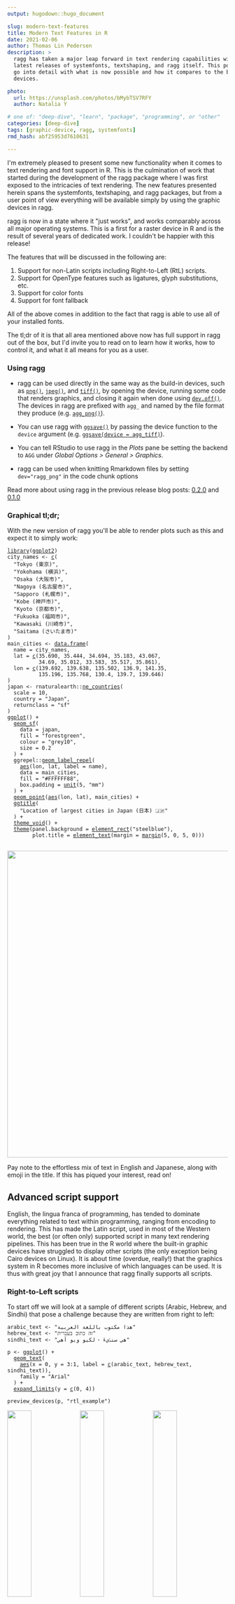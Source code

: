 ```yaml
---
output: hugodown::hugo_document

slug: modern-text-features
title: Modern Text Features in R
date: 2021-02-06
author: Thomas Lin Pedersen
description: >
  ragg has taken a major leap forward in text rendering capabilities with the
  latest releases of systemfonts, textshaping, and ragg itself. This post will
  go into detail with what is now possible and how it compares to the build in 
  devices.

photo:
  url: https://unsplash.com/photos/bMybTSV7RFY
  author: Natalia Y

# one of: "deep-dive", "learn", "package", "programming", or "other"
categories: [deep-dive] 
tags: [graphic-device, ragg, systemfonts]
rmd_hash: abf25953d7610631

---
```


I'm extremely pleased to present some new functionality when it comes to text rendering and font support in R. This is the culmination of work that started during the development of the ragg package where I was first exposed to the intricacies of text rendering. The new features presented herein spans the systemfonts, textshaping, and ragg packages, but from a user point of view everything will be available simply by using the graphic devices in ragg.

ragg is now in a state where it "just works", and works comparably across all major operating systems. This is a first for a raster device in R and is the result of several years of dedicated work. I couldn't be happier with this release!

The features that will be discussed in the following are:

1.  Support for non-Latin scripts including Right-to-Left (RtL) scripts.
2.  Support for OpenType features such as ligatures, glyph substitutions, etc.
3.  Support for color fonts
4.  Support for font fallback

All of the above comes in addition to the fact that ragg is able to use all of your installed fonts.

The tl;dr of it is that all area mentioned above now has full support in ragg out of the box, but I'd invite you to read on to learn how it works, how to control it, and what it all means for you as a user.

### Using ragg

-   ragg can be used directly in the same way as the build-in devices, such as [`png()`](https://rdrr.io/r/grDevices/png.html), [`jpeg()`](https://rdrr.io/r/grDevices/png.html), and [`tiff()`](https://rdrr.io/r/grDevices/png.html), by opening the device, running some code that renders graphics, and closing it again when done using [`dev.off()`](https://rdrr.io/r/grDevices/dev.html). The devices in ragg are prefixed with `agg_` and named by the file format they produce (e.g. [`agg_png()`](https://ragg.r-lib.org/reference/agg_png.html)).

-   You can use ragg with [`ggsave()`](https://ggplot2.tidyverse.org/reference/ggsave.html) by passing the device function to the `device` argument (e.g. [`ggsave(device = agg_tiff)`](https://ggplot2.tidyverse.org/reference/ggsave.html)).

-   You can tell RStudio to use ragg in the *Plots* pane be setting the backend to `AGG` under *Global Options &gt; General &gt; Graphics*.

-   ragg can be used when knitting Rmarkdown files by setting `dev="ragg_png"` in the code chunk options

Read more about using ragg in the previous release blog posts: [0.2.0](https://www.tidyverse.org/blog/2020/05/updates-to-ragg-and-systemfonts/) and [0.1.0](https://www.tidyverse.org/blog/2019/07/ragg-0-1-0/)

### Graphical tl;dr;

With the new version of ragg you'll be able to render plots such as this and expect it to simply work:

<div class="highlight">

<pre class='chroma'><code class='language-r' data-lang='r'><span class='kr'><a href='https://rdrr.io/r/base/library.html'>library</a></span><span class='o'>(</span><span class='nv'><a href='http://ggplot2.tidyverse.org'>ggplot2</a></span><span class='o'>)</span>
<span class='nv'>city_names</span> <span class='o'>&lt;-</span> <span class='nf'><a href='https://rdrr.io/r/base/c.html'>c</a></span><span class='o'>(</span>
  <span class='s'>"Tokyo (東京)"</span>,
  <span class='s'>"Yokohama (横浜)"</span>,
  <span class='s'>"Osaka (大阪市)"</span>,
  <span class='s'>"Nagoya (名古屋市)"</span>,
  <span class='s'>"Sapporo (札幌市)"</span>,
  <span class='s'>"Kobe (神戸市)"</span>,
  <span class='s'>"Kyoto (京都市)"</span>,
  <span class='s'>"Fukuoka (福岡市)"</span>,
  <span class='s'>"Kawasaki (川崎市)"</span>,
  <span class='s'>"Saitama (さいたま市)"</span>
<span class='o'>)</span>
<span class='nv'>main_cities</span> <span class='o'>&lt;-</span> <span class='nf'><a href='https://rdrr.io/r/base/data.frame.html'>data.frame</a></span><span class='o'>(</span>
  name <span class='o'>=</span> <span class='nv'>city_names</span>,
  lat <span class='o'>=</span> <span class='nf'><a href='https://rdrr.io/r/base/c.html'>c</a></span><span class='o'>(</span><span class='m'>35.690</span>, <span class='m'>35.444</span>, <span class='m'>34.694</span>, <span class='m'>35.183</span>, <span class='m'>43.067</span>, 
          <span class='m'>34.69</span>, <span class='m'>35.012</span>, <span class='m'>33.583</span>, <span class='m'>35.517</span>, <span class='m'>35.861</span><span class='o'>)</span>,
  lon <span class='o'>=</span> <span class='nf'><a href='https://rdrr.io/r/base/c.html'>c</a></span><span class='o'>(</span><span class='m'>139.692</span>, <span class='m'>139.638</span>, <span class='m'>135.502</span>, <span class='m'>136.9</span>, <span class='m'>141.35</span>, 
          <span class='m'>135.196</span>, <span class='m'>135.768</span>, <span class='m'>130.4</span>, <span class='m'>139.7</span>, <span class='m'>139.646</span><span class='o'>)</span>
<span class='o'>)</span>
<span class='nv'>japan</span> <span class='o'>&lt;-</span> <span class='nf'>rnaturalearth</span><span class='nf'>::</span><span class='nf'><a href='https://rdrr.io/pkg/rnaturalearth/man/ne_countries.html'>ne_countries</a></span><span class='o'>(</span>
  scale <span class='o'>=</span> <span class='m'>10</span>, 
  country <span class='o'>=</span> <span class='s'>"Japan"</span>, 
  returnclass <span class='o'>=</span> <span class='s'>"sf"</span>
<span class='o'>)</span>
<span class='nf'><a href='https://ggplot2.tidyverse.org/reference/ggplot.html'>ggplot</a></span><span class='o'>(</span><span class='o'>)</span> <span class='o'>+</span> 
  <span class='nf'><a href='https://ggplot2.tidyverse.org/reference/ggsf.html'>geom_sf</a></span><span class='o'>(</span>
    data <span class='o'>=</span> <span class='nv'>japan</span>, 
    fill <span class='o'>=</span> <span class='s'>"forestgreen"</span>, 
    colour <span class='o'>=</span> <span class='s'>"grey10"</span>, 
    size <span class='o'>=</span> <span class='m'>0.2</span>
  <span class='o'>)</span> <span class='o'>+</span> 
  <span class='nf'>ggrepel</span><span class='nf'>::</span><span class='nf'><a href='https://rdrr.io/pkg/ggrepel/man/geom_text_repel.html'>geom_label_repel</a></span><span class='o'>(</span>
    <span class='nf'><a href='https://ggplot2.tidyverse.org/reference/aes.html'>aes</a></span><span class='o'>(</span><span class='nv'>lon</span>, <span class='nv'>lat</span>, label <span class='o'>=</span> <span class='nv'>name</span><span class='o'>)</span>, 
    data <span class='o'>=</span> <span class='nv'>main_cities</span>,
    fill <span class='o'>=</span> <span class='s'>"#FFFFFF88"</span>,
    box.padding <span class='o'>=</span> <span class='nf'><a href='https://rdrr.io/r/grid/unit.html'>unit</a></span><span class='o'>(</span><span class='m'>5</span>, <span class='s'>"mm"</span><span class='o'>)</span>
  <span class='o'>)</span> <span class='o'>+</span> 
  <span class='nf'><a href='https://ggplot2.tidyverse.org/reference/geom_point.html'>geom_point</a></span><span class='o'>(</span><span class='nf'><a href='https://ggplot2.tidyverse.org/reference/aes.html'>aes</a></span><span class='o'>(</span><span class='nv'>lon</span>, <span class='nv'>lat</span><span class='o'>)</span>, <span class='nv'>main_cities</span><span class='o'>)</span> <span class='o'>+</span>
  <span class='nf'><a href='https://ggplot2.tidyverse.org/reference/labs.html'>ggtitle</a></span><span class='o'>(</span>
    <span class='s'>"Location of largest cities in Japan (日本) 🇯🇵"</span>
  <span class='o'>)</span> <span class='o'>+</span>
  <span class='nf'><a href='https://ggplot2.tidyverse.org/reference/ggtheme.html'>theme_void</a></span><span class='o'>(</span><span class='o'>)</span> <span class='o'>+</span> 
  <span class='nf'><a href='https://ggplot2.tidyverse.org/reference/theme.html'>theme</a></span><span class='o'>(</span>panel.background <span class='o'>=</span> <span class='nf'><a href='https://ggplot2.tidyverse.org/reference/element.html'>element_rect</a></span><span class='o'>(</span><span class='s'>"steelblue"</span><span class='o'>)</span>,
        plot.title <span class='o'>=</span> <span class='nf'><a href='https://ggplot2.tidyverse.org/reference/element.html'>element_text</a></span><span class='o'>(</span>margin <span class='o'>=</span> <span class='nf'><a href='https://ggplot2.tidyverse.org/reference/element.html'>margin</a></span><span class='o'>(</span><span class='m'>5</span>, <span class='m'>0</span>, <span class='m'>5</span>, <span class='m'>0</span><span class='o'>)</span><span class='o'>)</span><span class='o'>)</span>

</code></pre>
<img src="figs/unnamed-chunk-1-1.png" width="700px" style="display: block; margin: auto;" />

</div>

Pay note to the effortless mix of text in English and Japanese, along with emoji in the title. If this has piqued your interest, read on!

Advanced script support
-----------------------

English, the lingua franca of programming, has tended to dominate everything related to text within programming, ranging from encoding to rendering. This has made the Latin script, used in most of the Western world, the best (or often only) supported script in many text rendering pipelines. This has been true in the R world where the built-in graphic devices have struggled to display other scripts (the only exception being Cairo devices on Linux). It is about time (overdue, really!) that the graphics system in R becomes more inclusive of which languages can be used. It is thus with great joy that I announce that ragg finally supports all scripts.

### Right-to-Left scripts

To start off we will look at a sample of different scripts (Arabic, Hebrew, and Sindhi) that pose a challenge because they are written from right to left:

<div class="highlight">

<pre class='chroma'><code class='language-r' data-lang='r'><span class='nv'>arabic_text</span> <span class='o'>&lt;-</span> <span class='s'>"هذا مكتوب باللغة العربية"</span>
<span class='nv'>hebrew_text</span> <span class='o'>&lt;-</span> <span class='s'>"זה כתוב בעברית"</span>
<span class='nv'>sindhi_text</span> <span class='o'>&lt;-</span> <span class='s'>"هي سنڌيءَ ۾ لکيو ويو آهي"</span>

<span class='nv'>p</span> <span class='o'>&lt;-</span> <span class='nf'><a href='https://ggplot2.tidyverse.org/reference/ggplot.html'>ggplot</a></span><span class='o'>(</span><span class='o'>)</span> <span class='o'>+</span> 
  <span class='nf'><a href='https://ggplot2.tidyverse.org/reference/geom_text.html'>geom_text</a></span><span class='o'>(</span>
    <span class='nf'><a href='https://ggplot2.tidyverse.org/reference/aes.html'>aes</a></span><span class='o'>(</span>x <span class='o'>=</span> <span class='m'>0</span>, y <span class='o'>=</span> <span class='m'>3</span><span class='o'>:</span><span class='m'>1</span>, label <span class='o'>=</span> <span class='nf'><a href='https://rdrr.io/r/base/c.html'>c</a></span><span class='o'>(</span><span class='nv'>arabic_text</span>, <span class='nv'>hebrew_text</span>, <span class='nv'>sindhi_text</span><span class='o'>)</span><span class='o'>)</span>, 
    family <span class='o'>=</span> <span class='s'>"Arial"</span>
  <span class='o'>)</span> <span class='o'>+</span> 
  <span class='nf'><a href='https://ggplot2.tidyverse.org/reference/expand_limits.html'>expand_limits</a></span><span class='o'>(</span>y <span class='o'>=</span> <span class='nf'><a href='https://rdrr.io/r/base/c.html'>c</a></span><span class='o'>(</span><span class='m'>0</span>, <span class='m'>4</span><span class='o'>)</span><span class='o'>)</span>

<span class='nf'>preview_devices</span><span class='o'>(</span><span class='nv'>p</span>, <span class='s'>"rtl_example"</span><span class='o'>)</span>
</code></pre>

</div>

<div class="highlight">

<img src="figs/rtl_example_macOS_ragg.png" width="33%" style="display: inline;"><img src="figs/rtl_example_Windows_ragg.png" width="33%" style="display: inline;"><img src="figs/rtl_example_Linux_ragg.png" width="33%" style="display: inline;"><img src="figs/rtl_example_macOS_cairo.png" width="33%" style="display: inline;"><img src="figs/rtl_example_Windows_cairo.png" width="33%" style="display: inline;"><img src="figs/rtl_example_Linux_cairo.png" width="33%" style="display: inline;"><img src="figs/rtl_example_macOS_quartz.png" width="33%" style="display: inline;"><img src="figs/rtl_example_Windows_windows.png" width="33%" style="display: inline;">

</div>

If you're not familiar with the languages above it can be hard to see what is right and what is wrong. You may, however, look at how the text in the code is rendered in the browser and compare that to the device rendering. If you do that you can see that the Hebrew script is rendered in the wrong direction for all the non-ragg devices (except Cairo on Linux). For the Arabic and Sindhi it's even harder to see what's wrong because the text looks fundamentally different. That's because both Arabic and Sindhi rely extensively on text substitution rules and ligatures; the way a letter is written depends critically on what letters it is next to. Still, by comparing to the browser rendering you can see that the same devices failing on the Hebrew script fail here as well.

The Cairo device on Linux handles this task well, as we have noted above. How come this works, but only on one OS? Cairo is built in to most Linux distributions and is designed to work with Pango, the library that linux uses to layout text. R's Cairo graphics device bundles Cairo on all platforms, but doesn't include Pango, due to the challenges of building it on other operating systems.

### Bidirectional text

What happens if you combine right-to-left and left-to-right text in the same sentence? The string needs to be split into pieces that each consist of text running in one direction, laid out individually, and then combined back together

<div class="highlight">

<pre class='chroma'><code class='language-r' data-lang='r'><span class='nv'>bidi_text</span> <span class='o'>&lt;-</span> <span class='s'>"The Hebrew (עִברִית) script\nis right-to-left"</span>

<span class='nv'>p</span> <span class='o'>&lt;-</span> <span class='nf'><a href='https://ggplot2.tidyverse.org/reference/ggplot.html'>ggplot</a></span><span class='o'>(</span><span class='o'>)</span> <span class='o'>+</span> 
  <span class='nf'><a href='https://ggplot2.tidyverse.org/reference/geom_text.html'>geom_text</a></span><span class='o'>(</span>
    <span class='nf'><a href='https://ggplot2.tidyverse.org/reference/aes.html'>aes</a></span><span class='o'>(</span>x <span class='o'>=</span> <span class='m'>0</span>, y <span class='o'>=</span> <span class='m'>0</span>, label <span class='o'>=</span> <span class='nv'>bidi_text</span><span class='o'>)</span>, 
    family <span class='o'>=</span> <span class='s'>"Arial"</span>
  <span class='o'>)</span>

<span class='nf'>preview_devices</span><span class='o'>(</span><span class='nv'>p</span>, <span class='s'>"bidi_example"</span><span class='o'>)</span>
</code></pre>

</div>

<div class="highlight">

<img src="figs/bidi_example_macOS_ragg.png" width="33%" style="display: inline;"><img src="figs/bidi_example_Windows_ragg.png" width="33%" style="display: inline;"><img src="figs/bidi_example_Linux_ragg.png" width="33%" style="display: inline;"><img src="figs/bidi_example_macOS_cairo.png" width="33%" style="display: inline;"><img src="figs/bidi_example_Windows_cairo.png" width="33%" style="display: inline;"><img src="figs/bidi_example_Linux_cairo.png" width="33%" style="display: inline;"><img src="figs/bidi_example_macOS_quartz.png" width="33%" style="display: inline;"><img src="figs/bidi_example_Windows_windows.png" width="33%" style="display: inline;">

</div>

Given that most devices struggle with RtL scripts, it's not surprising that they also fail when mixed. Again the exception is ragg, and Cairo on Linux.

Advanced font feature support
-----------------------------

A part of supporting some of the non-Latin scripts described above is to have support for ligatures (substituting multiple glyphs with a single new glyph). While ligatures is a requirement for the correct rendering of some scripts it is also an optional feature of fonts in general in order to support different text variations. More generally, the OpenType font format describes a long range of features, many optional, that defines specific glyph substitutions (both one-to-one and many-to-one) or position adjustments that can be turned on or off and will affect the look of the final rendered text. Some of these features are turned on automatically for specific scripts (e.g. required ligatures for Arabic), while others are left for the user to turn on at their discretion (e.g. tabular numerics). As part of the work to add support for non-Latin scripts the infrastructure to support all OpenType features was build. This, of course, requires that the font in use supports the requested feature.

Some fonts, like the popular [Fira Code](https://github.com/tonsky/FiraCode) programming font, use ligatures as a main part of their appeal. These now work as expected with ragg:

<div class="highlight">

<pre class='chroma'><code class='language-r' data-lang='r'><span class='nv'>code</span> <span class='o'>&lt;-</span> <span class='s'>"x &lt;- y != z"</span>
<span class='nv'>logo</span> <span class='o'>&lt;-</span> <span class='s'>"twitter"</span>
<span class='nv'>p</span> <span class='o'>&lt;-</span> <span class='nf'><a href='https://ggplot2.tidyverse.org/reference/ggplot.html'>ggplot</a></span><span class='o'>(</span><span class='o'>)</span> <span class='o'>+</span> 
  <span class='nf'><a href='https://ggplot2.tidyverse.org/reference/geom_text.html'>geom_text</a></span><span class='o'>(</span>
    <span class='nf'><a href='https://ggplot2.tidyverse.org/reference/aes.html'>aes</a></span><span class='o'>(</span>x <span class='o'>=</span> <span class='m'>0</span>, y <span class='o'>=</span> <span class='m'>2</span>, label <span class='o'>=</span> <span class='nv'>code</span><span class='o'>)</span>, 
    family <span class='o'>=</span> <span class='s'>"Fira Code"</span>
  <span class='o'>)</span> <span class='o'>+</span> 
  <span class='nf'><a href='https://ggplot2.tidyverse.org/reference/geom_text.html'>geom_text</a></span><span class='o'>(</span>
    <span class='nf'><a href='https://ggplot2.tidyverse.org/reference/aes.html'>aes</a></span><span class='o'>(</span>x <span class='o'>=</span> <span class='m'>0</span>, y <span class='o'>=</span> <span class='m'>1</span>, label <span class='o'>=</span> <span class='nv'>logo</span><span class='o'>)</span>, 
    family <span class='o'>=</span> <span class='s'>"Font Awesome 5 brands"</span>
  <span class='o'>)</span> <span class='o'>+</span> 
  <span class='nf'><a href='https://ggplot2.tidyverse.org/reference/expand_limits.html'>expand_limits</a></span><span class='o'>(</span>y <span class='o'>=</span> <span class='nf'><a href='https://rdrr.io/r/base/c.html'>c</a></span><span class='o'>(</span><span class='m'>0</span>, <span class='m'>3</span><span class='o'>)</span><span class='o'>)</span>

<span class='nf'>preview_devices</span><span class='o'>(</span><span class='nv'>p</span>, <span class='s'>"def_features"</span><span class='o'>)</span>
</code></pre>

</div>

<div class="highlight">

<img src="figs/def_features_macOS_ragg.png" width="33%" style="display: inline;"><img src="figs/def_features_Windows_ragg.png" width="33%" style="display: inline;"><img src="figs/def_features_Linux_ragg.png" width="33%" style="display: inline;"><img src="figs/def_features_macOS_cairo.png" width="33%" style="display: inline;"><img src="figs/def_features_Windows_cairo.png" width="33%" style="display: inline;"><img src="figs/def_features_Linux_cairo.png" width="33%" style="display: inline;"><img src="figs/def_features_macOS_quartz.png" width="33%" style="display: inline;"><img src="figs/def_features_Windows_windows.png" width="33%" style="display: inline;">

</div>

But what about non-default features? The capabilities of the graphic engine in R presents a problem here. There is very little information that the user is able to sent along with the text to be plotted, apart from location and font (**bold** and *italic* on/off is the extend of it). So, having a device with support for advanced OpenType features in and off itself is nearly useless as there is no way to specify in your plot code that you want to turn a feature on or off.

To work around this limitation, systemfonts now allows you to register font variants, providing a custom name that you can use to refer to a font with certain features enabled:

<div class="highlight">

<pre class='chroma'><code class='language-r' data-lang='r'><span class='kr'><a href='https://rdrr.io/r/base/library.html'>library</a></span><span class='o'>(</span><span class='nv'><a href='https://github.com/r-lib/systemfonts'>systemfonts</a></span><span class='o'>)</span>
<span class='nf'><a href='https://rdrr.io/pkg/systemfonts/man/register_variant.html'>register_variant</a></span><span class='o'>(</span>
  name <span class='o'>=</span> <span class='s'>"Montserrat Extreme"</span>, 
  family <span class='o'>=</span> <span class='s'>"Montserrat"</span>, 
  weight <span class='o'>=</span> <span class='s'>"semibold"</span>,
  features <span class='o'>=</span> <span class='nf'><a href='https://rdrr.io/pkg/systemfonts/man/font_feature.html'>font_feature</a></span><span class='o'>(</span>ligatures <span class='o'>=</span> <span class='s'>"discretionary"</span>, letters <span class='o'>=</span> <span class='s'>"stylistic"</span><span class='o'>)</span>
<span class='o'>)</span>
</code></pre>

</div>

The code above creates a new font based on Montserrat using a light weight and turning on standard ligatures and stylistic letter substitution. Now, in your text plotting code all you have to do is specify `"Montserrat Extreme"` as the font family and the features and weights will be used. This only works with ragg, because none of the other devices are build on top of systemfonts, so don't know how to access the registered font:

<div class="highlight">

<pre class='chroma'><code class='language-r' data-lang='r'><span class='nf'><a href='https://ggplot2.tidyverse.org/reference/ggplot.html'>ggplot</a></span><span class='o'>(</span><span class='o'>)</span> <span class='o'>+</span> 
  <span class='nf'><a href='https://ggplot2.tidyverse.org/reference/geom_text.html'>geom_text</a></span><span class='o'>(</span>
    <span class='nf'><a href='https://ggplot2.tidyverse.org/reference/aes.html'>aes</a></span><span class='o'>(</span>x <span class='o'>=</span> <span class='m'>0</span>, y <span class='o'>=</span> <span class='m'>1</span>, label <span class='o'>=</span> <span class='s'>"This text should definitely differ"</span><span class='o'>)</span>,
    family <span class='o'>=</span> <span class='s'>"Montserrat"</span>,
    size <span class='o'>=</span> <span class='m'>6</span>
  <span class='o'>)</span> <span class='o'>+</span> 
  <span class='nf'><a href='https://ggplot2.tidyverse.org/reference/geom_text.html'>geom_text</a></span><span class='o'>(</span>
    <span class='nf'><a href='https://ggplot2.tidyverse.org/reference/aes.html'>aes</a></span><span class='o'>(</span>x <span class='o'>=</span> <span class='m'>0</span>, y <span class='o'>=</span> <span class='m'>0</span>, label <span class='o'>=</span> <span class='s'>"This text should definitely differ"</span><span class='o'>)</span>,
    family <span class='o'>=</span> <span class='s'>"Montserrat Extreme"</span>,
    size <span class='o'>=</span> <span class='m'>6</span>
  <span class='o'>)</span> <span class='o'>+</span> 
  <span class='nf'><a href='https://ggplot2.tidyverse.org/reference/expand_limits.html'>expand_limits</a></span><span class='o'>(</span>y <span class='o'>=</span> <span class='nf'><a href='https://rdrr.io/r/base/c.html'>c</a></span><span class='o'>(</span><span class='o'>-</span><span class='m'>1</span>, <span class='m'>2</span><span class='o'>)</span><span class='o'>)</span>

</code></pre>
<img src="figs/unnamed-chunk-10-1.png" width="700px" style="display: block; margin: auto;" />

</div>

We can see that by using this font registration we gain access to weights other than normal and bold, but also to glyph substitutions such as the "Th" ligature, and the stylistic variations seen with the "t", "f", "l", and "e" glyphs.

While a lot of the optional OpenType features are mainly of interest to achieve a specific stylistic look of the rendered text, some have more importance for data visualizations, such as those related to how numbers are displayed. It is both possible to force even-width numbers, as well as correct display of fractional numbers (using `font_feature(numbers = c("tabular", "fractions")`) using OpenType as long as the font supports it, so it is definitely something to look into when you want to add that final polish to your visualization.

Color fonts
-----------

A recent (in font technology terms) development is the availability of color fonts, i.e. fonts where the glyphs have designated colors. This development is largely driven by the ubiquity of emojis in modern text, and while it may seem that emojis have been around forever, it is recent enough that the world has yet to converge to a single standard for color fonts. The system emoji font on macOS, Windows, and Linux all uses different font technologies for storing the color glyphs, ranging from storing a single bitmap, to storing each glyph as an SVG. This, unsurprisingly, complicates things. To add insult to injury, emojis often gets rendered slightly larger than the surrounding text and with a slightly lowered baseline in a very OS-specific way (this does not apply to all color fonts; only emojis).

Why am I telling you this? Well, honestly it is mostly to make you appreciate the labor that went into the fact that color fonts (and by extension, emojis) now just works:

<div class="highlight">

<pre class='chroma'><code class='language-r' data-lang='r'><span class='nv'>emojis</span> <span class='o'>&lt;-</span> <span class='s'>"👩🏾‍💻🔥📊"</span>

<span class='nv'>p</span> <span class='o'>&lt;-</span> <span class='nf'><a href='https://ggplot2.tidyverse.org/reference/ggplot.html'>ggplot</a></span><span class='o'>(</span><span class='o'>)</span> <span class='o'>+</span> 
  <span class='nf'><a href='https://ggplot2.tidyverse.org/reference/geom_text.html'>geom_label</a></span><span class='o'>(</span>
    <span class='nf'><a href='https://ggplot2.tidyverse.org/reference/aes.html'>aes</a></span><span class='o'>(</span>x <span class='o'>=</span> <span class='m'>0</span>, y <span class='o'>=</span> <span class='m'>0</span>, label <span class='o'>=</span> <span class='nv'>emojis</span><span class='o'>)</span>, 
    family <span class='o'>=</span> <span class='s'>"Apple Color Emoji"</span>
  <span class='o'>)</span>

<span class='nf'>preview_devices</span><span class='o'>(</span><span class='nv'>p</span>, <span class='s'>"emoji"</span><span class='o'>)</span>
</code></pre>

</div>

<div class="highlight">

<img src="figs/emoji_macOS_ragg.png" width="33%" style="display: inline;"><img src="figs/emoji_Windows_ragg.png" width="33%" style="display: inline;"><img src="figs/emoji_Linux_ragg.png" width="33%" style="display: inline;"><img src="figs/emoji_macOS_cairo.png" width="33%" style="display: inline;"><img src="figs/emoji_Windows_cairo.png" width="33%" style="display: inline;"><img src="figs/emoji_Linux_cairo.png" width="33%" style="display: inline;"><img src="figs/emoji_macOS_quartz.png" width="33%" style="display: inline;"><img src="figs/emoji_Windows_windows.png" width="33%" style="display: inline;">

</div>

As one can see the failures range from not being able to render anything, to rendering in monochrome. Further, it appears as if the devices have trouble figuring out the dimensions of the glyphs. One additional wrinkle is that while Cairo on macOS is capable of rendering in monochrome, it fails to get the correct emoji. This is because emojis relies heavily on ligatures, and the "dark-skinned woman at a computer" emoji is actually a ligature of the "woman", "dark skin" and "computer" emojis.

Font fallback
-------------

In all of the above examples we have been very mindful in setting the font-face to a font that contains all the glyphs we need. This is not always practical, especially when you want to mix emoji and regular text. It is also an absolute requirement when mixing Latin and CJK (Chinese, Japanese, and Korean) text as it is infeasible to include all CJK glyphs in a single font. However, we are used to things just working at the system level. No matter the font it seems that a glyph is always displayed in e.g. browsers and text editors. This is because the OS is employing font fallback, which is the act of figuring out an alternative font to use when a glyph is not present in the chosen font. Wouldn't it be great if we could have that in a graphic device? Well, now we do!

<div class="highlight">

<pre class='chroma'><code class='language-r' data-lang='r'><span class='nv'>fallback_text</span> <span class='o'>&lt;-</span> <span class='s'>"This is English, この文は日本語です 🚀"</span>

<span class='nv'>p</span> <span class='o'>&lt;-</span> <span class='nf'><a href='https://ggplot2.tidyverse.org/reference/ggplot.html'>ggplot</a></span><span class='o'>(</span><span class='o'>)</span> <span class='o'>+</span> 
  <span class='nf'><a href='https://ggplot2.tidyverse.org/reference/geom_text.html'>geom_text</a></span><span class='o'>(</span><span class='nf'><a href='https://ggplot2.tidyverse.org/reference/aes.html'>aes</a></span><span class='o'>(</span>x <span class='o'>=</span> <span class='m'>0</span>, y <span class='o'>=</span> <span class='m'>0</span>, label <span class='o'>=</span> <span class='nv'>fallback_text</span><span class='o'>)</span>, size <span class='o'>=</span> <span class='m'>2.5</span><span class='o'>)</span>

<span class='nf'>preview_devices</span><span class='o'>(</span><span class='nv'>p</span>, <span class='s'>"fallback"</span><span class='o'>)</span>
</code></pre>

</div>

<div class="highlight">

<img src="figs/fallback_macOS_ragg.png" width="33%" style="display: inline;"><img src="figs/fallback_Windows_ragg.png" width="33%" style="display: inline;"><img src="figs/fallback_Linux_ragg.png" width="33%" style="display: inline;"><img src="figs/fallback_macOS_cairo.png" width="33%" style="display: inline;"><img src="figs/fallback_Windows_cairo.png" width="33%" style="display: inline;"><img src="figs/fallback_Linux_cairo.png" width="33%" style="display: inline;"><img src="figs/fallback_macOS_quartz.png" width="33%" style="display: inline;"><img src="figs/fallback_Windows_windows.png" width="33%" style="display: inline;">

</div>

The bottom line is that with ragg, you now don't need to think about missing glyphs in any font you choose (unless you request a character that is not covered by any font on your system).

Where's the catch
-----------------

Most of what we have shown today simply works automagically and may (depending on your prior frustrations with script support in R) seem too good to be true. Is there any catch? Not really. systemfonts, textshaping, and ragg try to be as smart as possible about text shaping and only take additional action if required. Further everything is heavily cached, so the impact on performance is negligible.

There is something missing though, which we haven't touched upon. Not all scripts are LtR or RtL. A few, especially Asian scripts, are top-to-bottom. Top-to-bottom scripts are sadly not yet supported. This is not due to any limitation in the underlying shaping technology, but due to limitations in the R graphic engine, which assumes horizontal text in key places of the API. This means that until the graphic engine is updated it is outside the grasp of graphic devices to support vertical text. Hopefully, this is an area that will improve in the future.

Wrapping up
-----------

I hope you'll appreciate the new features being described here. I'd like to thank everyone who have helped validate the text rendering on Twitter. A special thank goes out to Behdad Esfahbod (<a href="http://behdad.org" class="uri">http://behdad.org</a>) for his work on HarfBuzz, Fribidi, and almost everything else underlying modern font rendering. He has been especially gracious in his help and support.

